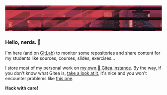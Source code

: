 <!--
**sqyqh/sqyqh** is a ✨ _special_ ✨ repository because its `README.md` (this file) appears on my GitHub profile.
-->

![Artwork by "Kirokaze"](cover.png 'Artwork by "Kirokaze"')

### Hello, nerds. :metal:

I'm here (and on [GitLab](https://gitlab.com/sqyqh)) to monitor some repositories and share content for my students like sources, courses, slides, exercises...

I store most of my personal work on [my own :tea: Gitea instance](https://git.elyat.im). By the way, if you don't know what Gitea is, [take a look at it](https://gitea.io/), it's nice and you won't encounter problems like [this one](https://www.eff.org/fr/deeplinks/2020/11/github-reinstates-youtube-dl-after-riaas-abuse-dmca).

**Hack with care!**
